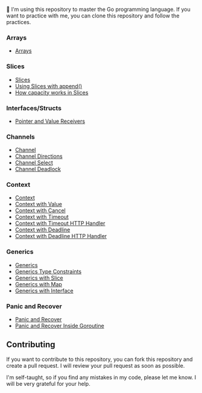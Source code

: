 📝 I'm using this repository to master the Go programming language. If you want to practice with me, you can clone this repository and follow the practices.

### Arrays
- [Arrays](practices/arrays.go)

### Slices
- [Slices](practices/slices.go)
- [Using Slices with append()](practices/slices_append.go)
- [How capacity works in Slices](practices/slices_append_capacity.go)

### Interfaces/Structs
- [Pointer and Value Receivers](practices/interface_pointer_n_value_receiver.go)

### Channels
- [Channel](practices/channel.go)
- [Channel Directions](practices/channel_directions.go)
- [Channel Select](practices/channel_select.go)
- [Channel Deadlock](practices/channel_deadlock.go)

### Context
- [Context](practices/context.go)
- [Context with Value](practices/context_with_value.go)
- [Context with Cancel](practices/context_with_cancel.go)
- [Context with Timeout](practices/context_with_timeout.go)
- [Context with Timeout HTTP Handler](practices/context_with_timeout_http_handler.go)
- [Context with Deadline](practices/context_with_deadline.go)
- [Context with Deadline HTTP Handler](practices/context_with_deadline_http_handler.go)

### Generics
- [Generics](practices/generics.go)
- [Generics Type Constraints](practices/generics_type_constraints.go)
- [Generics with Slice](practices/generics_with_slice.go)
- [Generics with Map](practices/generics_with_map.go)
- [Generics with Interface](practices/generics_with_interface.go)

### Panic and Recover
- [Panic and Recover](practices/panic_n_recover.go)
- [Panic and Recover Inside Goroutine](practices/panic_n_recover_goroutines.go)

## Contributing
If you want to contribute to this repository, you can fork this repository and create a pull request. I will review your pull request as soon as possible.

I'm self-taught, so if you find any mistakes in my code, please let me know. I will be very grateful for your help.
